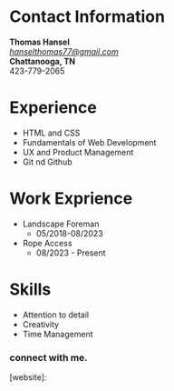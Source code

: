 # Contact Information
**Thomas Hansel**<br/>
*hanselthomas77@gmail.com*<br/>
**Chattanooga, TN**<br/>
423-779-2065
# Experience
- HTML and CSS
- Fundamentals of Web Development
- UX and Product Management
- Git nd Github

# Work Exprience
* Landscape Foreman
  * 05/2018-08/2023
* Rope Access
  * 08/2023 - Present

 # Skills
 - Attention to detail
 - Creativity
 - Time Management
   

#### 

### connect with me.



[website]:
